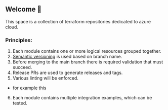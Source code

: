 ## Welcome 👋
This space is a collection of terraform repositories dedicated to azure cloud.

### Principles:

1. Each module contains one or more logical resources grouped together.
2. [Semantic versioning](https://semver.org/) is used based on branch name.
3. Before merging to the main branch there is required validation that must succeed.
4. Release PRs are used to generate releases and tags.
5. Various linting will be enforced.
  - for example this
6. Each module contains multiple integration examples, which can be tested.